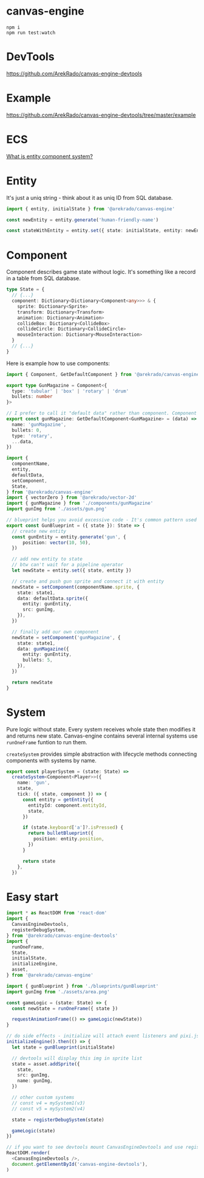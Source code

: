 # canvas-engine

```
npm i
npm run test:watch
```

# DevTools

https://github.com/ArekRado/canvas-engine-devtools

# Example

https://github.com/ArekRado/canvas-engine-devtools/tree/master/example

# ECS

[What is entity component system?](https://en.wikipedia.org/wiki/Entity_component_system)

# Entity

It's just a uniq string - think about it as uniq ID from SQL database.

```ts
import { entity, initialState } from '@arekrado/canvas-engine'

const newEntity = entity.generate('human-friendly-name')

const stateWithEntity = entity.set({ state: initialState, entity: newEntity })
```

# Component

Component describes game state without logic. It's something like a record in a table from SQL database.

```ts
type State = {
  // {...}
  component: Dictionary<Dictionary<Component<any>>> & {
    sprite: Dictionary<Sprite>
    transform: Dictionary<Transform>
    animation: Dictionary<Animation>
    collideBox: Dictionary<CollideBox>
    collideCircle: Dictionary<CollideCircle>
    mouseInteraction: Dictionary<MouseInteraction>
  }
  // {...}
}
```

Here is example how to use components:

```ts
import { Component, GetDefaultComponent } from '@arekrado/canvas-engine'

export type GunMagazine = Component<{
  type: 'tubular' | 'box' | 'rotary' | 'drum'
  bullets: number
}>

// I prefer to call it "default data" rather than component. Component sounds like something complex but this is only function which returns simple JSON.
export const gunMagazine: GetDefaultComponent<GunMagazine> = (data) => ({
  name: 'gunMagazine',
  bullets: 0,
  type: 'rotary',
  ...data,
})
```

```ts
import {
  componentName,
  entity,
  defaultData,
  setComponent,
  State,
} from '@arekrado/canvas-engine'
import { vectorZero } from '@arekrado/vector-2d'
import { gunMagazine } from './components/gunMagazine'
import gunImg from './assets/gun.png'

// blueprint helps you avoid excessive code - It's common pattern used in gamedev
export const GunBlueprint = ({ state }): State => {
  // create new entity
  const gunEntity = entity.generate('gun', {
      position: vector(10, 50),
  })

  // add new entity to state
  // btw can't wait for a pipeline operator
  let newState = entity.set({ state, entity })

  // create and push gun sprite and connect it with entity
  newState = setComponent(componentName.sprite, {
    state: state1,
    data: defaultData.sprite({
      entity: gunEntity,
      src: gunImg,
    }),
  })

  // finally add our own component
  newState = setComponent('gunMagazine', {
    state: state1,
    data: gunMagazine({
      entity: gunEntity,
      bullets: 5,
    }),
  })

  return newState
}
```

# System

Pure logic without state. Every system receives whole state then modifies it and returns new state. Canvas-engine contains several internal systems use `runOneFrame` funtion to run them.

`createSystem` provides simple abstraction with lifecycle methods connecting components with systems by name.

```ts
export const playerSystem = (state: State) =>
  createSystem<Component<Player>>({
    name: 'gun',
    state,
    tick: ({ state, component }) => {
      const entity = getEntity({
        entityId: component.entityId,
        state,
      })

      if (state.keyboard['a']?.isPressed) {
        return bulletBlueprint({
          position: entity.position,
        })
      }

      return state
    },
  })
```

# Easy start

```ts
import * as ReactDOM from 'react-dom'
import {
  CanvasEngineDevtools,
  registerDebugSystem,
} from '@arekrado/canvas-engine-devtools'
import {
  runOneFrame,
  State,
  initialState,
  initializeEngine,
  asset,
} from '@arekrado/canvas-engine'

import { gunBlueprint } from './blueprints/gunBlueprint'
import gunImg from './assets/area.png'

const gameLogic = (state: State) => {
  const newState = runOneFrame({ state })

  requestAnimationFrame(() => gameLogic(newState))
}

// do side effects - initialize will attach event listeners and pixi.js
initializeEngine().then(() => {
  let state = gunBlueprint(initialState)

  // devtools will display this img in sprite list
  state = asset.addSprite({
    state,
    src: gunImg,
    name: gunImg,
  })

  // other custom systems
  // const v4 = mySystem1(v3)
  // const v5 = mySystem2(v4)

  state = registerDebugSystem(state)

  gameLogic(state)
})

// if you want to see devtools mount CanvasEngineDevtools and use registerDebugSystem
ReactDOM.render(
  <CanvasEngineDevtools />,
  document.getElementById('canvas-engine-devtools'),
)
```
